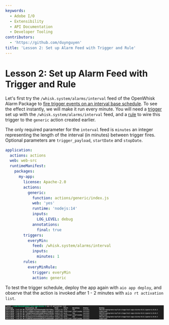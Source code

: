 ```yaml
---
keywords:
  - Adobe I/O
  - Extensibility
  - API Documentation
  - Developer Tooling
contributors:
  - 'https://github.com/duynguyen'
title: 'Lesson 2: Set up Alarm Feed with Trigger and Rule'
---
```


# Lesson 2: Set up Alarm Feed with Trigger and Rule

Let's first try the `/whisk.system/alarms/interval` feed of the OpenWhisk Alarm Package to [fire trigger events on an interval base schedule](https://github.com/apache/openwhisk-package-alarms#firing-a-trigger-event-periodically-on-an-interval-based-schedule). To see the effect instantly, we will make it run every minute. You will need a [trigger](https://github.com/apache/openwhisk/blob/master/docs/triggers_rules.md#creating-triggers) set up with the `/whisk.system/alarms/interval` feed, and a [rule](https://github.com/apache/openwhisk/blob/master/docs/triggers_rules.md#using-rules) to wire this trigger to the `generic` action created earlier.

The only required parameter for the `interval` feed is `minutes` an integer representing the length of the interval (in minutes) between trigger fires. Optional parameters are `trigger_payload`, `startDate` and `stopDate`.

```yaml
application:
  actions: actions
  web: web-src
  runtimeManifest:
    packages:
      my-app:
        license: Apache-2.0
        actions:
          generic:
            function: actions/generic/index.js
            web: 'yes'
            runtime: 'nodejs:14'
            inputs:
              LOG_LEVEL: debug
            annotations:
              final: true
        triggers:
          everyMin:
            feed: /whisk.system/alarms/interval
            inputs: 
              minutes: 1
        rules:
          everyMinRule:
            trigger: everyMin
            action: generic
```

To test the trigger schedule,  deploy the app again with `aio app deploy`, and observe that the action is invoked after 1 - 2 minutes with `aio rt activation list`.

![activation-list](assets/activation-list.png)


